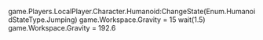 game.Players.LocalPlayer.Character.Humanoid:ChangeState(Enum.HumanoidStateType.Jumping)
    game.Workspace.Gravity = 15
    wait(1.5)
    game.Workspace.Gravity = 192.6
